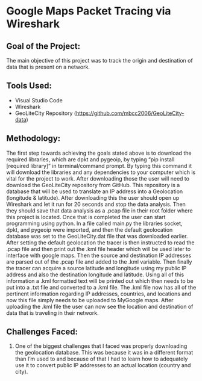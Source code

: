 # Google Maps Packet Tracing via Wireshark
## Goal of the Project:
The main objective of this project was to track the origin and destination of data that is present on a network. 

## Tools Used: 
- Visual Studio Code
- Wireshark
- GeoLiteCity Repository (https://github.com/mbcc2006/GeoLiteCity-data)

## Methodology:
The first step towards achieving the goals stated above is to download the required libraries, which are dpkt and pygeoip, by typing “pip install [required library]” in terminal/command prompt. By typing this command it will download the libraries and any dependencies to your computer which is vital for the project to work. After downloading those the user will need to download the GeoLiteCity repository from GitHub. This repository is a database that will be used to translate an IP address into a Geolocation (longitude & latitude). After downloading this the user should open up Wireshark and let it run for 20 seconds and stop the data analysis. Then they should save that data analysis as a .pcap file in their root folder where this project is located. Once that is completed the user can start programming using python. In a file called main.py the libraries socket, dpkt, and pygeoip were imported, and then the default geolocation database was set to the GeoLiteCity.dat file that was downloaded earlier. After setting the default geolocation the tracer is then instructed to read the .pcap file and then print out the .kml file header which will be used later to interface with google maps. Then the source and destination IP addresses are parsed out of the .pcap file and added to the .kml variable. Then finally the tracer can acquire a source latitude and longitude using my public IP address and also the destination longitude and latitude. Using all of this information a .kml formatted text will be printed out which then needs to be put into a .txt file and converted to a .kml file. The .kml file now has all of the pertinent information regarding IP addresses, countries, and locations and now this file simply needs to be uploaded to MyGoogle maps. After uploading the .kml file the user can now see the location and destination of data that is traveling in their network. 

## Challenges Faced: 
1) One of the biggest challenges that I faced was properly downloading the geolocation database. This was because it was in a different format than I’m used to and because of that I had to learn how to adequately use it to convert public IP addresses to an actual location (country and city).

